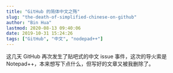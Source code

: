 ```yaml
---
title: "GitHub 的简体中文之殇"
slug: "the-death-of-simplified-chinese-on-github"
author: "Bin Hua"
lastmod: 2020-08-13 09:40:06
date: 2019-10-31 15:24:26
tags: ["GitHub", "中文", "nodepad++"]
---
```


这几天 GitHub 再次发生了贴吧式的中文 issue 事件，这次的导火索是 Notepad++，本来想写下点什么，但写好的文章又被我删除了。